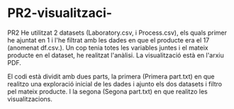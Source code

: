 # PR2-visualitzaci-
PR2
He utilitzat 2 datasets (Laboratory.csv, i Process.csv), els quals primer he ajuntat en 1 i l'he filtrat amb les dades en que el producte era el 17 (anomenat df.csv.). Un cop tenia totes les variables juntes i el mateix producte en el dataset, he realitzat l'anàlisi. 
La visualització està en l'arxiu PDF.

El codi està dividit amb dues parts, la primera (Primera part.txt) en que realitzo una exploració inicial de les dades i ajunto els dos datasets i filtro pel mateix producte. I la segona (Segona part.txt) en que realitzo les visualitzacions.
